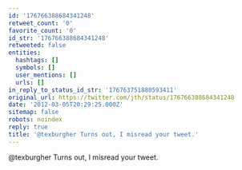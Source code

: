 ```yaml
---
id: '176766388684341248'
retweet_count: '0'
favorite_count: '0'
id_str: '176766388684341248'
retweeted: false
entities:
  hashtags: []
  symbols: []
  user_mentions: []
  urls: []
in_reply_to_status_id_str: '176763751880593411'
original_url: https://twitter.com/jth/status/176766388684341248
date: '2012-03-05T20:29:25.000Z'
sitemap: false
robots: noindex
reply: true
title: '@texburgher Turns out, I misread your tweet.'
---
```


@texburgher Turns out, I misread your tweet.